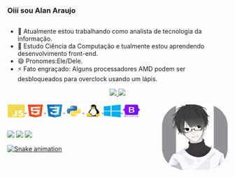 ### Oiii sou Alan Araujo
##
- 🔭 Atualmente estou trabalhando como analista de tecnologia da informação.
- 🌱 Estudo Ciência da Computação e tualmente estou aprendendo desenvolvimento front-end.
- 😄 Pronomes:Ele/Dele.
- ⚡ Fato engraçado: Alguns processadores AMD podem ser desbloqueados para overclock usando um lápis.
<div align="center">
  <a href="https://github.com/playnet693930">
  <img width="48%" src="https://github-readme-stats.vercel.app/api?username=playnet693930&show_icons=true&theme=dark&include_all_commits=true&count_private=true"/>
  <img width="48%" src="https://github-readme-stats.vercel.app/api/top-langs/?username=playnet693930&layout=compact&langs_count=7&theme=dark"/>
</div>
<div style="display: inline_block"><br>
  <img align="center" alt="Alan-Js" height="30" width="40" src="https://raw.githubusercontent.com/devicons/devicon/master/icons/javascript/javascript-plain.svg">
  <img align="center" alt="Alan-HTML" height="30" width="40" src="https://raw.githubusercontent.com/devicons/devicon/master/icons/html5/html5-original.svg">
  <img align="center" alt="Alan-CSS" height="30" width="40" src="https://raw.githubusercontent.com/devicons/devicon/master/icons/css3/css3-original.svg">
  <img align="center" alt="Alan-Python" height="30" width="40" src="https://raw.githubusercontent.com/devicons/devicon/master/icons/python/python-original.svg">
   <img align="center" alt="Alan-Linux" height="30" width="40" src="https://raw.githubusercontent.com/devicons/devicon/1119b9f84c0290e0f0b38982099a2bd027a48bf1/icons/linux/linux-original.svg">
   <img align="center" alt="windowns" height="30" width="40" src="https://raw.githubusercontent.com/devicons/devicon/1119b9f84c0290e0f0b38982099a2bd027a48bf1/icons/windows8/windows8-original.svg">
   <img align="center" alt="bootstrap" height="30" width="40" src="https://raw.githubusercontent.com/devicons/devicon/1119b9f84c0290e0f0b38982099a2bd027a48bf1/icons/bootstrap/bootstrap-original-wordmark.svg">
  <img align="right" alt="Alan-pic" height="150" style="border-radius:50px;" src="https://github.com/playnet693930/playnet693930/blob/b6f1983c2d6c0e050bfdb56913e8a5da57b401a7/assets/image/Alan.png?raw=true">
</div>

##

<div>
  <a href="https://www.instagram.com/alan_benizio_araujo/" target="_blank"><img src="https://img.shields.io/badge/-Instagram-%23E4405F?style=for-the-badge&logo=instagram&logoColor=white" target="_blank"></a>
  <a href = "mailto:alan24052002@gmail.com"><img src="https://img.shields.io/badge/-Gmail-%23333?style=for-the-badge&logo=gmail&logoColor=white" target="_blank"></a>
  <a href="https://www.linkedin.com/in/alan-aparecido-araujo-5a6908158/" target="_blank"><img src="https://img.shields.io/badge/-LinkedIn-%230077B5?style=for-the-badge&logo=linkedin&logoColor=white" target="_blank">

  ![Snake animation](https://github.com/playnet693930/playnet693930/.github/workflows/snacke.yml)

   </div>
